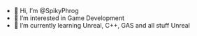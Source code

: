- 👋 Hi, I’m @SpikyPhrog
- 👀 I’m interested in Game Development
- 🌱 I’m currently learning Unreal, C++, GAS and all stuff Unreal

<!---
SpikyPhrog/SpikyPhrog is a ✨ special ✨ repository because its `README.md` (this file) appears on your GitHub profile.
You can click the Preview link to take a look at your changes.
--->

